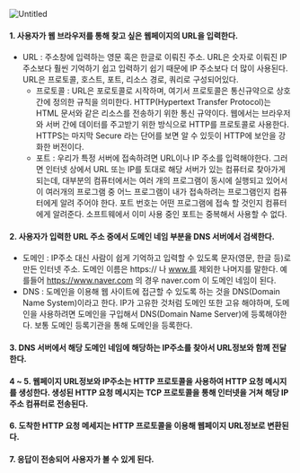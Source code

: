 
![Untitled](https://user-images.githubusercontent.com/98137166/192339482-295790bb-9c68-4dbe-9e61-63f54bdddab2.png)

#### 1. 사용자가 웹 브라우저를 통해 찾고 싶은 웹페이지의 URL을 입력한다.
  * URL : 주소창에 입력하는 영문 혹은 한글로 이뤄진 주소. URL은 숫자로 이뤄진 IP 주소보다 훨씬 기억하기 쉽고 입력하기 쉽기 때문에 IP 주소보다 더 많이 사용된다. URL은 프로토콜, 호스트, 포트, 리소스 경로, 쿼리로 구성되어있다.
    * 프로토콜 : URL은 포로토콜로 시작하며, 여기서 프로토콜은 통신규약으로 상호 간에 정의한 규칙을 의미한다. HTTP(Hypertext Transfer Protocol)는 HTML 문서와 같은 리소스를 전송하기 위한 통신 규약이다. 웹에서는 브라우저와 서버 간에 데이터를 주고받기 위한 방식으로 HTTP를 프로토콜로 사용한다. HTTPS는 마지막 Secure 라는 단어를 보면 알 수 있듯이 HTTP에 보안을 강화한 버전이다.
    * 포트 : 우리가 특정 서버에 접속하려면 URL이나 IP 주소를 입력해야한다. 그러면 인터넷 상에서 URL 또는 IP를 토대로 해당 서버가 있는 컴퓨터로 찾아가게 되는데, 대부분의 컴퓨터에서는 여러 개의 프로그램이 동시에 실행되고 있어서 이 여러개의 프로그램 중 어느 프로그램이 내가 접속하려는 프로그램인지 컴퓨터에게 알려 주어야 한다. 포트 번호는 어떤 프로그램에 접속 할 것인지 컴퓨터에게 알려준다. 소프트웨에서 이미 사용 중인 포트는 중복해서 사용할 수 없다.

#### 2. 사용자가 입력한 URL 주소 중에서 도메인 네임 부분을 DNS 서버에서 검색한다.
  * 도메인 : IP주소 대신 사람이 쉽게 기억하고 입력할 수 있도록 문자(영문, 한글 등)로 만든 인터넷 주소. 도메인 이름은 https:// 나 www.를 제외한 나머지를 말한다. 예를들어 https://www.naver.com 의 경우 naver.com 이 도메인 네임이 된다.
  * DNS : 도메인을 이용해 웹 사이트에 접근할 수 있도록 하는 것을 DNS(Domain Name System)이라고 한다. IP가 고유한 것처럼 도메인 또한 고유 해야하며, 도메인을 사용하려면 도메인을 구입해서 DNS(Domain Name Server)에 등록해야한다. 보통 도메인 등록기관을 통해 도메인을 등록한다.

#### 3. DNS 서버에서 해당 도메인 네임에 해당하는 IP주소를 찾아서 URL정보와 함께 전달한다.

#### 4 ~ 5.  웹페이지 URL정보와 IP주소는 HTTP 프로토콜을 사용하여 HTTP 요청 메시지를 생성한다. 생성된 HTTP 요청 메시지는 TCP 프로토콜을 통해 인터넷을 거쳐 해당 IP주소 컴퓨터로 전송된다.

#### 6. 도착한 HTTP 요청 메세지는 HTTP 프로토콜을 이용해 웹페이지 URL정보로 변환된다.

#### 7. 응답이 전송되어 사용자가 볼 수 있게 된다.
